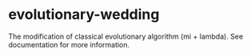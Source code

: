 # evolutionary-wedding
The modification of classical evolutionary algorithm (mi + lambda). See documentation for more information.
